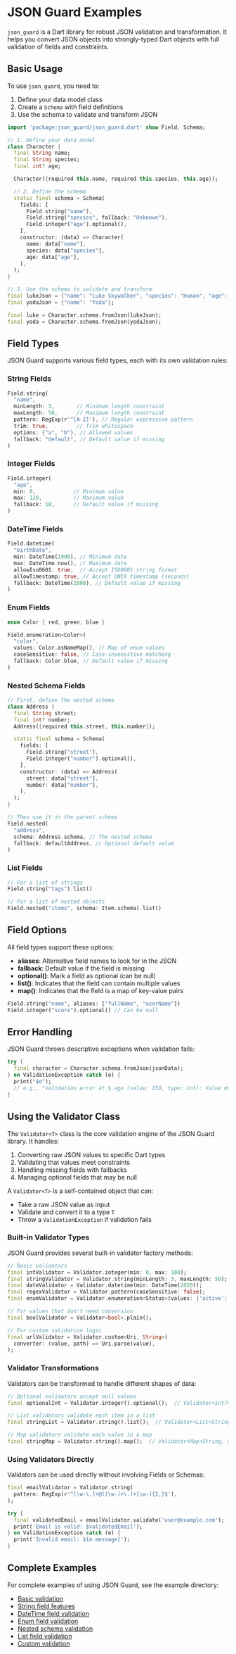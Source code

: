 # JSON Guard Examples

`json_guard` is a Dart library for robust JSON validation and transformation. It helps you convert JSON objects into strongly-typed Dart objects with full validation of fields and constraints.

## Basic Usage

To use `json_guard`, you need to:

1. Define your data model class
2. Create a `Schema` with field definitions
3. Use the schema to validate and transform JSON

```dart
import 'package:json_guard/json_guard.dart' show Field, Schema;

// 1. Define your data model
class Character {
  final String name;
  final String species;
  final int? age;

  Character({required this.name, required this.species, this.age});

  // 2. Define the schema
  static final schema = Schema(
    fields: [
      Field.string("name"),
      Field.string("species", fallback: "Unknown"),
      Field.integer("age").optional(),
    ],
    constructor: (data) => Character(
      name: data["name"],
      species: data["species"],
      age: data["age"],
    ),
  );
}

// 3. Use the schema to validate and transform
final lukeJson = {"name": "Luke Skywalker", "species": "Human", "age": 23};
final yodaJson = {"name": "Yoda"};

final luke = Character.schema.fromJson(lukeJson);
final yoda = Character.schema.fromJson(yodaJson);
```

## Field Types

JSON Guard supports various field types, each with its own validation rules:

### String Fields

```dart
Field.string(
  "name",
  minLength: 3,       // Minimum length constraint
  maxLength: 50,      // Maximum length constraint
  pattern: RegExp(r'^[A-Z]'), // Regular expression pattern
  trim: true,         // Trim whitespace
  options: {"a", "b"}, // Allowed values
  fallback: "default", // Default value if missing
)
```

### Integer Fields

```dart
Field.integer(
  "age",
  min: 0,            // Minimum value
  max: 120,          // Maximum value
  fallback: 18,      // Default value if missing
)
```

### DateTime Fields

```dart
Field.datetime(
  "birthDate",
  min: DateTime(1900), // Minimum date
  max: DateTime.now(), // Maximum date
  allowIso8601: true,  // Accept ISO8601 string format
  allowTimestamp: true, // Accept UNIX timestamp (seconds)
  fallback: DateTime(2000), // Default value if missing
)
```

### Enum Fields

```dart
enum Color { red, green, blue }

Field.enumeration<Color>(
  "color",
  values: Color.asNameMap(), // Map of enum values
  caseSensitive: false, // Case-insensitive matching
  fallback: Color.blue, // Default value if missing
)
```

### Nested Schema Fields

```dart
// First, define the nested schema
class Address {
  final String street;
  final int? number;
  Address({required this.street, this.number});

  static final schema = Schema(
    fields: [
      Field.string("street"),
      Field.integer("number").optional(),
    ],
    constructor: (data) => Address(
      street: data["street"],
      number: data["number"],
    ),
  );
}

// Then use it in the parent schema
Field.nested(
  "address",
  schema: Address.schema, // The nested schema
  fallback: defaultAddress, // Optional default value
)
```

### List Fields

```dart
// For a list of strings
Field.string("tags").list()

// For a list of nested objects
Field.nested("items", schema: Item.schema).list()
```

## Field Options

All field types support these options:

- **aliases**: Alternative field names to look for in the JSON
- **fallback**: Default value if the field is missing
- **optional()**: Mark a field as optional (can be null)
- **list()**: Indicates that the field can contain multiple values
- **map()**: Indicates that the field is a map of key-value pairs

```dart
Field.string("name", aliases: ["fullName", "userName"])
Field.integer("score").optional() // Can be null
```

## Error Handling

JSON Guard throws descriptive exceptions when validation fails:

```dart
try {
  final character = Character.schema.fromJson(jsonData);
} on ValidationException catch (e) {
  print("$e");
  // e.g., "Validation error at $.age (value: 150, type: int): Value must be at most 120"
}
```

## Using the Validator Class

The `Validator<T>` class is the core validation engine of the JSON Guard library. It handles:

1. Converting raw JSON values to specific Dart types
2. Validating that values meet constraints
3. Handling missing fields with fallbacks
4. Managing optional fields that may be null

A `Validator<T>` is a self-contained object that can:
- Take a raw JSON value as input
- Validate and convert it to a type `T`
- Throw a `ValidationException` if validation fails

### Built-in Validator Types

JSON Guard provides several built-in validator factory methods:

```dart
// Basic validators
final intValidator = Validator.integer(min: 0, max: 100);
final stringValidator = Validator.string(minLength: 3, maxLength: 50);
final dateValidator = Validator.datetime(min: DateTime(2020));
final regexValidator = Validator.pattern(caseSensitive: false);
final enumValidator = Validator.enumeration<Status>(values: {'active': Status.active, 'inactive': Status.inactive});

// For values that don't need conversion
final boolValidator = Validator<bool>.plain();

// For custom validation logic
final urlValidator = Validator.custom<Uri, String>(
  converter: (value, path) => Uri.parse(value),
);
```

### Validator Transformations

Validators can be transformed to handle different shapes of data:

```dart
// Optional validators accept null values
final optionalInt = Validator.integer().optional();  // Validator<int?>

// List validators validate each item in a list
final stringList = Validator.string().list();  // Validator<List<String>>

// Map validators validate each value in a map
final stringMap = Validator.string().map();  // Validator<Map<String, String>>
```

### Using Validators Directly

Validators can be used directly without involving Fields or Schemas:

```dart
final emailValidator = Validator.string(
  pattern: RegExp(r'^[\w-\.]+@([\w-]+\.)+[\w-]{2,}$'),
);

try {
  final validatedEmail = emailValidator.validate('user@example.com');
  print('Email is valid: $validatedEmail');
} on ValidationException catch (e) {
  print('Invalid email: ${e.message}');
}
```

## Complete Examples

For complete examples of using JSON Guard, see the example directory:

- [Basic validation](example/basic_example.dart)
- [String field features](example/string_validation_example.dart)
- [DateTime field validation](example/datetime_validation_example.dart)
- [Enum field validation](example/enum_validation_example.dart)
- [Nested schema validation](example/nested_schema_example.dart)
- [List field validation](example/list_validation_example.dart)
- [Custom validation](example/custom_validation_example.dart)
